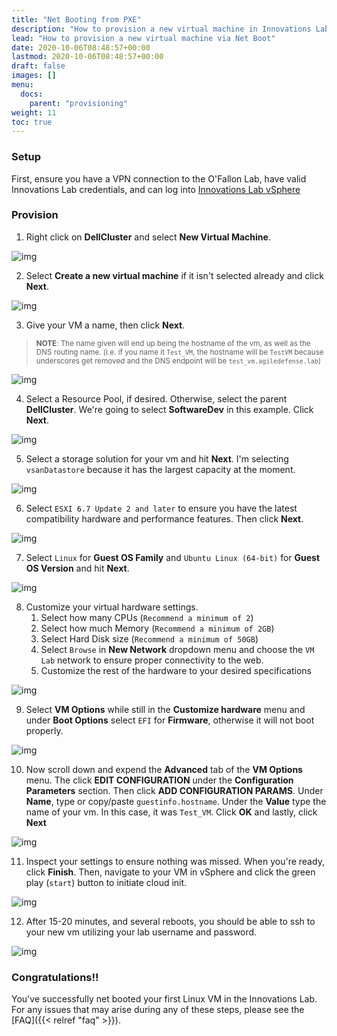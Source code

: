 ```yaml
---
title: "Net Booting from PXE"
description: "How to provision a new virtual machine in Innovations Lab vSphere"
lead: "How to provision a new virtual machine via Net Boot"
date: 2020-10-06T08:48:57+00:00
lastmod: 2020-10-06T08:48:57+00:00
draft: false
images: []
menu:
  docs:
    parent: "provisioning"
weight: 11
toc: true
---
```


### Setup
First, ensure you have a VPN connection to the O'Fallon Lab, have valid Innovations Lab credentials, and can log into [Innovations Lab vSphere](https://adlbvc01.agiledefense.lab/ui/)

### Provision

1. Right click on **DellCluster** and select **New Virtual Machine**.

![img](https://raw.githubusercontent.com/Agile-Defense/agile-defense.github.io/main/assets/images/netboot_1.png)

2. Select **Create a new virtual machine** if it isn't selected already and click **Next**.

![img](https://raw.githubusercontent.com/Agile-Defense/agile-defense.github.io/main/assets/images/netboot_2.png)

3. Give your VM a name, then click **Next**. 

> <sup>**NOTE**: The name given will end up being the hostname of the vm, as well as the DNS routing name. (i.e. if you name it `Test_VM`, the hostname will be `TestVM` because underscores get removed and the DNS endpoint will be `test_vm.agiledefense.lab`)</sup>

![img](https://raw.githubusercontent.com/Agile-Defense/agile-defense.github.io/main/assets/images/netboot_3.png)

4. Select a Resource Pool, if desired. Otherwise, select the parent **DellCluster**. We're going to select **SoftwareDev** in this example. Click **Next**.

![img](https://raw.githubusercontent.com/Agile-Defense/agile-defense.github.io/main/assets/images/netboot_4.png)

5. Select a storage solution for your vm and hit **Next**. I'm selecting `vsanDatastore` because it has the largest capacity at the moment. 

![img](https://raw.githubusercontent.com/Agile-Defense/agile-defense.github.io/main/assets/images/netboot_5.png)

6. Select `ESXI 6.7 Update 2 and later` to ensure you have the latest compatibility hardware and performance features. Then click **Next**.

![img](https://raw.githubusercontent.com/Agile-Defense/agile-defense.github.io/main/assets/images/netboot_6.png)

7. Select `Linux` for **Guest OS Family** and `Ubuntu Linux (64-bit)` for **Guest OS Version** and hit **Next**.

![img](https://raw.githubusercontent.com/Agile-Defense/agile-defense.github.io/main/assets/images/netboot_7.png)

8. Customize your virtual hardware settings.
   1. Select how many CPUs (`Recommend a minimum of 2`)
   2. Select how much Memory (`Recommend a minimum of 2GB`)
   3. Select Hard Disk size (`Recommend a minimum of 50GB`)
   4. Select `Browse` in **New Network** dropdown menu and choose the `VM Lab` network to ensure proper connectivity to the web.
   5. Customize the rest of the hardware to your desired specifications

![img](https://raw.githubusercontent.com/Agile-Defense/agile-defense.github.io/main/assets/images/netboot_8.png)

9. Select **VM Options** while still in the **Customize hardware** menu and under **Boot Options** select `EFI` for **Firmware**, otherwise it will not boot properly.

![img](https://raw.githubusercontent.com/Agile-Defense/agile-defense.github.io/main/assets/images/netboot_9.png)

10. Now scroll down and expend the **Advanced** tab of the **VM Options** menu. The click **EDIT CONFIGURATION** under the **Configuration Parameters** section. Then click **ADD CONFIGURATION PARAMS**. Under **Name**, type or copy/paste `guestinfo.hostname`. Under the **Value** type the name of your vm. In this case, it was `Test_VM`. Click **OK** and lastly, click **Next**

![img](https://raw.githubusercontent.com/Agile-Defense/agile-defense.github.io/main/assets/images/netboot_10.png)

11. Inspect your settings to ensure nothing was missed. When you're ready, click **Finish**. Then, navigate to your VM in vSphere and click the green play (`start`) button to initiate cloud init.

![img](https://raw.githubusercontent.com/Agile-Defense/agile-defense.github.io/main/assets/images/netboot_11.png)

12. After 15-20 minutes, and several reboots, you should be able to ssh to your new vm utilizing your lab username and password.

![img](https://raw.githubusercontent.com/Agile-Defense/agile-defense.github.io/main/assets/images/netboot_12.png)


### Congratulations!!

You've successfully net booted your first Linux VM in the Innovations Lab. For any issues that may arise during any of these steps, please see the [FAQ]({{< relref "faq" >}}).
